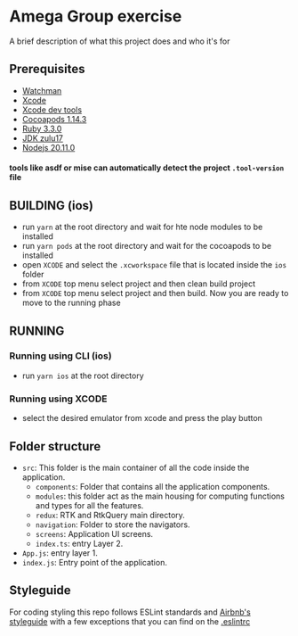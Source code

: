 
# Amega Group exercise

A brief description of what this project does and who it's for

## Prerequisites

- [Watchman](https://facebook.github.io/watchman/)
- [Xcode](https://developer.apple.com/xcode/)
- [Xcode dev tools](downloaded-through-prefrences)
- [Cocoapods 1.14.3](https://cocoapods.org/)
- [Ruby 3.3.0](https://www.ruby-lang.org/en/)
- [JDK zulu17](https://reactnative.dev/docs/environment-setup?platform=android#:~:text=Java%20Development%20Kit)
- [Nodejs 20.11.0](https://nodejs.org/en)

#### tools like asdf or mise can automatically detect the project `.tool-version` file

## BUILDING (ios)

- run `yarn` at the root directory and wait for hte node modules to be installed
- run `yarn pods` at the root directory and wait for the cocoapods to be installed
- open `XCODE` and select the `.xcworkspace` file that is located inside the `ios` folder
- from `XCODE` top menu select project and then clean build project
- from `XCODE` top menu select project and then build. Now you are ready to move to the running phase

## RUNNING

###  Running using CLI (ios)

- run `yarn ios` at the root directory

###  Running using XCODE

- select the desired emulator from xcode and press the play button

## Folder structure

- `src`: This folder is the main container of all the code inside the application.
  - `components`: Folder that contains all the application components.
  - `modules`: this folder act as the main housing for computing functions and types for all the features.
  - `redux`: RTK and RtkQuery main directory.
  - `navigation`: Folder to store the navigators.
  - `screens`: Application UI screens.
  - `index.ts`: entry Layer 2.
- `App.js`: entry layer 1.
- `index.js`: Entry point of the application.

## Styleguide

For coding styling this repo follows ESLint standards and [Airbnb's styleguide](https://github.com/airbnb/javascript) with a few exceptions that you can find on the [.eslintrc](./.eslintrc)

